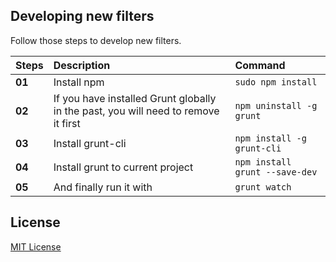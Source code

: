 ## Developing new filters

Follow those steps to develop new filters.

| Steps | Description | Command |
| :----------- | :----------- | :-------------- |
| **01** | Install npm | `sudo npm install` |
| **02** | If you have installed Grunt globally in the past, you will need to remove it first | `npm uninstall -g grunt` |
| **03** | Install grunt-cli | `npm install -g grunt-cli` |
| **04** | Install grunt to current project | `npm install grunt --save-dev` |
| **05** | And finally run it with | `grunt watch` |

## License

[MIT License](http://davidsonfellipe.mit-license.org/)